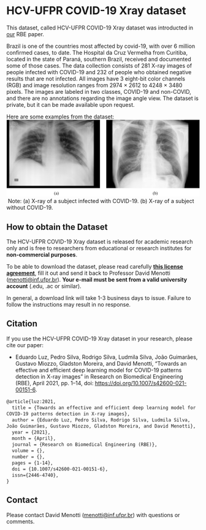 # HCV-UFPR COVID-19 Xray dataset

This dataset, called HCV-UFPR COVID-19 Xray dataset was introducted in [our](https://doi.org/10.1007/s42600-021-00151-6) RBE paper.

Brazil is one of the countries most affected by covid-19, with over 6 million confirmed cases, to date.
The Hospital da Cruz Vermelha from Curitiba, located in the state of Paraná, southern Brazil, received and documented some of those cases.
The data collection consists of 281 X-ray images of people infected with COVID-19 and 232 of people who obtained negative results that are not infected.
All images have 3 eight-bit color channels (RGB) and image resolution ranges from 2974 × 2612 to 4248 × 3480 pixels. 
The images are labeled in two classes, COVID-19 and non-COVID, and there are no annotations regarding the image angle view. 
The dataset is private, but it can be made available upon request.

Here are some examples from the dataset:  
<img src="./media/samples.png"/> Note: (a) X-ray of a
subject infected with COVID-19.
(b) X-ray of a subject without
COVID-19.
<br>

## How to obtain the Dataset

The HCV-UFPR COVID-19 Xray dataset is released for academic research only and is free to researchers from educational or research institutes for **non-commercial purposes**. 

To be able to download the dataset, please read carefully [**this license agreement**](./pdfs/license-agreement.pdf), fill it out and send it back to Professor David Menotti ([menotti@inf.ufpr.br](mailto:menotti@inf.ufpr.br)). **Your e-mail must be sent from a valid university account** (.edu, .ac or similar).

In general, a download link will take 1-3 business days to issue. Failure to follow the instructions may result in no response.

## Citation

If you use the HCV-UFPR COVID-19 Xray dataset in your research, please cite our paper:

* Eduardo Luz, Pedro Silva, Rodrigo Silva, Ludmila Silva, João Guimarães, Gustavo Miozzo, Gladston Moreira, and David Menotti, “Towards an effective and efficient deep learning model for COVID-19 patterns detection in X-ray images” in Research on Biomedical Engineering (RBE), April 2021, pp. 1–14, doi: https://doi.org/10.1007/s42600-021-00151-6.

```
@article{luz:2021,
  title = {Towards an effective and efficient deep learning model for COVID-19 patterns detection in X-ray images},
  author = {Eduardo Luz, Pedro Silva, Rodrigo Silva, Ludmila Silva, João Guimarães, Gustavo Miozzo, Gladston Moreira, and David Menotti},
  year = {2021},
  month = {April},
  journal = {Research on Biomedical Engineering (RBE)},
  volume = {},
  number = {},
  pages = {1-14},
  doi = {10.1007/s42600-021-00151-6},
  issn={2446-4740},
}
```

## Contact

Please contact David Menotti ([menotti@inf.ufpr.br](mailto:menotti@inf.ufpr.br)) with questions or comments.
